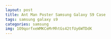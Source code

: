 ```yaml
---
layout: post
title: Ant Man Poster Samsung Galaxy S9 Case
tags: samsung galaxy s9
categories: samsung
img: 1O9qorfxeWMKCeMrMhtGs42tfUy6WTDdK
---
```


